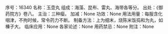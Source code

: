 序号：16340
名称：玉壶丸
组成：海藻、昆布、雷丸、海带各等分。
出处：《御药院方》卷八。
主治：三种瘿。
加减：None
功效：None
用法用量：每服含化咽津，不拘时候，常令药力不断。
制备方法：上为细末，烧陈米饭捣和为丸，如榛子大。
临床应用：None
各家论述：None
用药禁忌：None
附注：None
